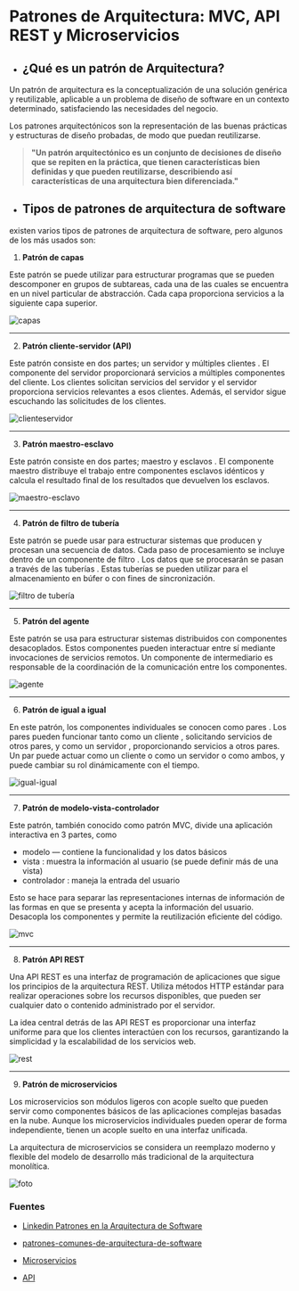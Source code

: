 #  Patrones de Arquitectura: MVC, API REST y Microservicios

- ## ¿Qué es un patrón de Arquitectura?

Un patrón de arquitectura es la conceptualización de una solución genérica y reutilizable, aplicable a un problema de diseño de software en un contexto determinado, satisfaciendo las necesidades del negocio.

Los patrones arquitectónicos son la representación de las buenas prácticas y estructuras de diseño probadas, de modo que puedan reutilizarse.

> **"Un patrón arquitectónico es un conjunto de decisiones de diseño que se repiten en la práctica, que tienen características bien definidas y que pueden reutilizarse, describiendo así características de una arquitectura bien diferenciada."**

- ## Tipos de patrones de arquitectura de software

existen varios tipos de patrones de arquitectura de software, pero algunos de los más usados son:

1.  **Patrón de capas**

 Este patrón se puede utilizar para estructurar programas que se pueden descomponer en grupos de subtareas, cada una de las cuales se encuentra en un nivel particular de abstracción. Cada capa proporciona servicios a la siguiente capa superior.

 ![capas](/Fotos/capas.jpg)

---
2. **Patrón cliente-servidor (API)**

Este patrón consiste en dos partes; un servidor y múltiples clientes . El componente del servidor proporcionará servicios a múltiples componentes del cliente. Los clientes solicitan servicios del servidor y el servidor proporciona servicios relevantes a esos clientes. Además, el servidor sigue escuchando las solicitudes de los clientes.

![clienteservidor](/Fotos/cliente-servidor.jpg)

---
3. **Patrón maestro-esclavo**

Este patrón consiste en dos partes; maestro y esclavos . El componente maestro distribuye el trabajo entre componentes esclavos idénticos y calcula el resultado final de los resultados que devuelven los esclavos.

![maestro-esclavo](/Fotos/maestro-esclavo.jpg)

---
4. **Patrón de filtro de tubería**

Este patrón se puede usar para estructurar sistemas que producen y procesan una secuencia de datos. Cada paso de procesamiento se incluye dentro de un componente de filtro . Los datos que se procesarán se pasan a través de las tuberías . Estas tuberías se pueden utilizar para el almacenamiento en búfer o con fines de sincronización.

![filtro de tubería](/Fotos/filtro-rubería.jpg)

---
5. **Patrón del agente**

Este patrón se usa para estructurar sistemas distribuidos con componentes desacoplados. Estos componentes pueden interactuar entre sí mediante invocaciones de servicios remotos. Un componente de intermediario es responsable de la coordinación de la comunicación entre los componentes.

![agente](/Fotos/agente.jpg)

---

6. **Patrón de igual a igual**

En este patrón, los componentes individuales se conocen como pares . Los pares pueden funcionar tanto como un cliente , solicitando servicios de otros pares, y como un servidor , proporcionando servicios a otros pares. Un par puede actuar como un cliente o como un servidor o como ambos, y puede cambiar su rol dinámicamente con el tiempo.

![igual-igual](/Fotos/igual-igual.jpg)

---

7. **Patrón de modelo-vista-controlador**

Este patrón, también conocido como patrón MVC, divide una aplicación interactiva en 3 partes, como

- modelo — contiene la funcionalidad y los datos básicos
- vista : muestra la información al usuario (se puede definir más de una vista)
- controlador : maneja la entrada del usuario

Esto se hace para separar las representaciones internas de información de las formas en que se presenta y acepta la información del usuario. Desacopla los componentes y permite la reutilización eficiente del código.

![mvc](/Fotos/mvc.jpg)

---

8. **Patrón API REST**

Una API REST es una interfaz de programación de aplicaciones que sigue los principios de la arquitectura REST. Utiliza métodos HTTP estándar para realizar operaciones sobre los recursos disponibles, que pueden ser cualquier dato o contenido administrado por el servidor.

La idea central detrás de las API REST es proporcionar una interfaz uniforme para que los clientes interactúen con los recursos, garantizando la simplicidad y la escalabilidad de los servicios web.

![rest](/Fotos/rest.jpg)

---

9. **Patrón de microservicios**

Los microservicios son módulos ligeros con acople suelto que pueden servir como componentes básicos de las aplicaciones complejas basadas en la nube. Aunque los microservicios individuales pueden operar de forma independiente, tienen un acople suelto en una interfaz unificada.

La arquitectura de microservicios se considera un reemplazo moderno y flexible del modelo de desarrollo más tradicional de la arquitectura monolítica.

![foto](/Fotos/micro.jpg)


### Fuentes
- [Linkedin Patrones en la Arquitectura de Software](https://es.linkedin.com/pulse/patrones-en-la-arquitectura-de-software-elmo-renato-castro-ramirez)

- [patrones-comunes-de-arquitectura-de-software](https://medium.com/@maniakhitoccori/los-10-patrones-comunes-de-arquitectura-de-software-d8b9047edf0b)

- [Microservicios](https://www.atlassian.com/es/microservices/microservices-architecture)

- [API](https://www-browserstack-com.translate.goog/guide/rest-api?_x_tr_sl=en&_x_tr_tl=es&_x_tr_hl=es&_x_tr_pto=rq#:~:text=La%20arquitectura%20REST%20Representational%20State,servicios%20web%20escalables%20y%20flexibles.)
